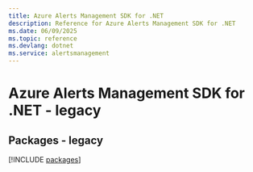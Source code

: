 ```yaml
---
title: Azure Alerts Management SDK for .NET
description: Reference for Azure Alerts Management SDK for .NET
ms.date: 06/09/2025
ms.topic: reference
ms.devlang: dotnet
ms.service: alertsmanagement
---
```

# Azure Alerts Management SDK for .NET - legacy
## Packages - legacy
[!INCLUDE [packages](alerts-management-index.md)]